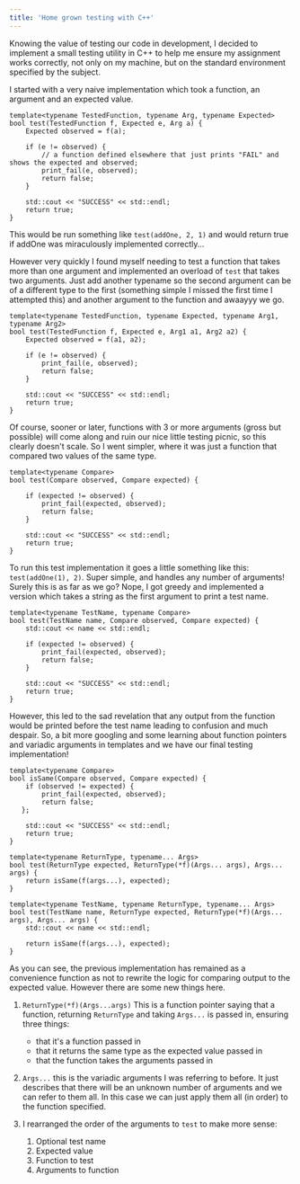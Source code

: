 ```yaml
---
title: 'Home grown testing with C++'
---
```


Knowing the value of testing our code in development, I decided to implement a small testing utility in C++ to help me ensure my assignment works correctly, not only on my machine, but on the standard environment specified by the subject.

I started with a very naive implementation which took a function, an argument and an expected value.

```
template<typename TestedFunction, typename Arg, typename Expected>
bool test(TestedFunction f, Expected e, Arg a) {
    Expected observed = f(a);

    if (e != observed) {
        // a function defined elsewhere that just prints "FAIL" and shows the expected and observed;
        print_fail(e, observed);
        return false;
    }

    std::cout << "SUCCESS" << std::endl;
    return true;
}
```
This would be run something like `test(addOne, 2, 1)` and would return true if addOne was miraculously implemented correctly...

However very quickly I found myself needing to test a function that takes more than one argument and implemented an overload of `test` that takes two arguments. Just add another typename so the second argument can be of a different type to the first (something simple I missed the first time I attempted this) and another argument to the function and awaayyy we go.

```
template<typename TestedFunction, typename Expected, typename Arg1, typename Arg2>
bool test(TestedFunction f, Expected e, Arg1 a1, Arg2 a2) {
    Expected observed = f(a1, a2);

    if (e != observed) {
        print_fail(e, observed);
        return false;
    }

    std::cout << "SUCCESS" << std::endl;
    return true;
}
```

Of course, sooner or later, functions with 3 or more arguments (gross but possible) will come along and ruin our nice little testing picnic, so this clearly doesn't scale. So I went simpler, where it was just a function that compared two values of the same type.

```
template<typename Compare>
bool test(Compare observed, Compare expected) {

    if (expected != observed) {
        print_fail(expected, observed);
        return false;
    }

    std::cout << "SUCCESS" << std::endl;
    return true;
}
```
To run this test implementation it goes a little something like this: `test(addOne(1), 2)`.
Super simple, and handles any number of arguments! Surely this is as far as we go? Nope, I got greedy and implemented a version which takes a string as the first argument to print a test name.

```
template<typename TestName, typename Compare>
bool test(TestName name, Compare observed, Compare expected) {
    std::cout << name << std::endl;

    if (expected != observed) {
        print_fail(expected, observed);
        return false;
    }

    std::cout << "SUCCESS" << std::endl;
    return true;
}
```

However, this led to the sad revelation that any output from the function would be printed before the test name leading to confusion and much despair. So, a bit more googling and some learning about function pointers and variadic arguments in templates and we have our final testing implementation!

```
template<typename Compare>
bool isSame(Compare observed, Compare expected) {
    if (observed != expected) {
        print_fail(expected, observed);
        return false;
   };

    std::cout << "SUCCESS" << std::endl;
    return true;
}

template<typename ReturnType, typename... Args>
bool test(ReturnType expected, ReturnType(*f)(Args... args), Args... args) {
    return isSame(f(args...), expected);
}

template<typename TestName, typename ReturnType, typename... Args>
bool test(TestName name, ReturnType expected, ReturnType(*f)(Args... args), Args... args) {
    std::cout << name << std::endl;

    return isSame(f(args...), expected);
}
```

As you can see, the previous implementation has remained as a convenience function as not to rewrite the logic for comparing output to the expected value. However there are some new things here.

1. `ReturnType(*f)(Args...args)` This is a function pointer saying that a function, returning `ReturnType` and taking `Args...` is passed in, ensuring three things:
    * that it's a function passed in
    * that it returns the same type as the expected value passed in
    * that the function takes the arguments passed in

2. `Args...` this is the variadic arguments I was referring to before. It just describes that there will be an unknown number of arguments and we can refer to them all. In this case we can just apply them all (in order) to the function specified.
3. I rearranged the order of the arguments to `test` to make more sense:
    1. Optional test name
    2. Expected value
    3. Function to test
    4. Arguments to function
